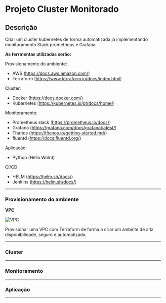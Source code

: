 # Projeto Cluster Monitorado

## Descrição

Criar um cluster kubernetes de forma automatizada ja implementando monitoramento Stack prometheus e Grafana.

**As ferrmentas utilizadas serão:** 

Provisionamento do ambiente: 
* AWS (https://docs.aws.amazon.com/)
* Terraform (https://www.terraform.io/docs/index.html)

Cluster:
* Docker (https://docs.docker.com/)
* Kubernetes (https://kubernetes.io/pt/docs/home/)

Monitoramento: 
* Prometheus stack (https://prometheus.io/docs/)
* Grafana (https://grafana.com/docs/grafana/latest/)
* Thanos (https://thanos.io/getting-started.md/)
* fluentd (https://docs.fluentd.org/)

Aplicação:
* Python (Hello Wolrd)

CI/CD
* HELM (https://helm.sh/docs/)
* Jenkins (https://helm.sh/docs/)

---

### Provisionamento do ambiente

**VPC**

![VPC](https://github.com/lucasdavip/Cluster_Monitorado/blob/master/images/AWS_VPC.png)

Provisionar uma VPC com Terraform de forma a criar um ambinte de alta disponibilidade, seguro e automatizado. 

---

### Cluster

---

### Monitoramento

---

### Aplicação

---
